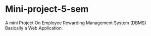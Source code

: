 # Mini-project-5-sem
A mini Project On Employee Rewarding Management System (DBMS) Basically a Web Application.
